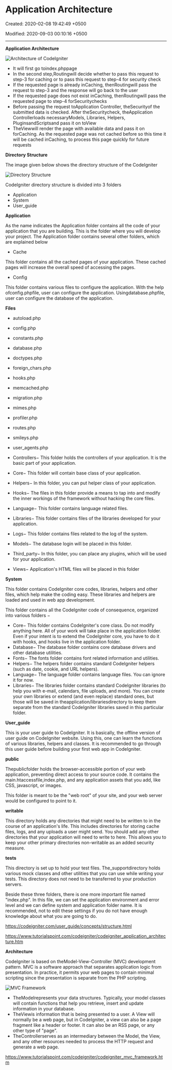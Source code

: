 # Application Architecture

Created: 2020-02-08 19:42:49 +0500

Modified: 2020-09-03 00:10:16 +0500

---

**Application Architecture**

![Architecture of CodeIgniter](media/CodeIgniter_Application-Architecture-image1.png)


-   It will first go toindex.phppage
-   In the second step,Routingwill decide whether to pass this request to step-3 for caching or to pass this request to step-4 for security check
-   If the requested page is already inCaching, thenRoutingwill pass the request to step-3 and the response will go back to the user
-   If the requested page does not exist inCaching, thenRoutingwill pass the requested page to step-4 forSecuritychecks
-   Before passing the request toApplication Controller, theSecurityof the submitted data is checked. After theSecuritycheck, theApplication Controllerloads necessaryModels, Libraries, Helpers, PluginsandScriptsand pass it on toView
-   TheViewwill render the page with available data and pass it on forCaching. As the requested page was not cached before so this time it will be cached inCaching, to process this page quickly for future requests



**Directory Structure**

The image given below shows the directory structure of the CodeIgniter

![Directory Structure](media/CodeIgniter_Application-Architecture-image2.png)



CodeIgniter directory structure is divided into 3 folders
-   Application
-   System
-   User_guide



**Application**

As the name indicates the Application folder contains all the code of your application that you are building. This is the folder where you will develop your project. The Application folder contains several other folders, which are explained below
-   Cache

This folder contains all the cached pages of your application. These cached pages will increase the overall speed of accessing the pages.
-   Config

This folder contains various files to configure the application. With the help ofconfig.phpfile, user can configure the application. Usingdatabase.phpfile, user can configure the database of the application.



**Files**
-   autoload.php
-   config.php
-   constants.php
-   database.php
-   doctypes.php
-   foreign_chars.php
-   hooks.php
-   memcached.php
-   migration.php
-   mimes.php
-   profiler.php
-   routes.php
-   smileys.php
-   user_agents.php


-   Controllers− This folder holds the controllers of your application. It is the basic part of your application.
-   Core− This folder will contain base class of your application.
-   Helpers− In this folder, you can put helper class of your application.
-   Hooks− The files in this folder provide a means to tap into and modify the inner workings of the framework without hacking the core files.
-   Language− This folder contains language related files.
-   Libraries− This folder contains files of the libraries developed for your application.
-   Logs− This folder contains files related to the log of the system.
-   Models− The database login will be placed in this folder.
-   Third_party− In this folder, you can place any plugins, which will be used for your application.
-   Views− Application's HTML files will be placed in this folder



**System**

This folder contains CodeIgniter core codes, libraries, helpers and other files, which help make the coding easy. These libraries and helpers are loaded and used in web app development.



This folder contains all the CodeIgniter code of consequence, organized into various folders −
-   Core− This folder contains CodeIgniter's core class. Do not modify anything here. All of your work will take place in the application folder. Even if your intent is to extend the CodeIgniter core, you have to do it with hooks, and hooks live in the application folder.
-   Database− The database folder contains core database drivers and other database utilities.
-   Fonts− The fonts folder contains font related information and utilities.
-   Helpers− The helpers folder contains standard CodeIgniter helpers (such as date, cookie, and URL helpers).
-   Language− The language folder contains language files. You can ignore it for now.
-   Libraries− The libraries folder contains standard CodeIgniter libraries (to help you with e-mail, calendars, file uploads, and more). You can create your own libraries or extend (and even replace) standard ones, but those will be saved in theapplication/librariesdirectory to keep them separate from the standard CodeIgniter libraries saved in this particular folder.



**User_guide**

This is your user guide to CodeIgniter. It is basically, the offline version of user guide on CodeIgniter website. Using this, one can learn the functions of various libraries, helpers and classes. It is recommended to go through this user guide before building your first web app in CodeIgniter.



**public**

Thepublicfolder holds the browser-accessible portion of your web application, preventing direct access to your source code. It contains the main.htaccessfile,index.php, and any application assets that you add, like CSS, javascript, or images.



This folder is meant to be the "web root" of your site, and your web server would be configured to point to it.



**writable**

This directory holds any directories that might need to be written to in the course of an application's life. This includes directories for storing cache files, logs, and any uploads a user might send. You should add any other directories that your application will need to write to here. This allows you to keep your other primary directories non-writable as an added security measure.



**tests**

This directory is set up to hold your test files. The_supportdirectory holds various mock classes and other utilities that you can use while writing your tests. This directory does not need to be transferred to your production servers.



Beside these three folders, there is one more important file named "index.php". In this file, we can set the application environment and error level and we can define system and application folder name. It is recommended, not to edit these settings if you do not have enough knowledge about what you are going to do.



<https://codeigniter.com/user_guide/concepts/structure.html>

<https://www.tutorialspoint.com/codeigniter/codeigniter_application_architecture.htm>



**Architecture**

CodeIgniter is based on theModel-View-Controller (MVC) development pattern. MVC is a software approach that separates application logic from presentation. In practice, it permits your web pages to contain minimal scripting since the presentation is separate from the PHP scripting.

![MVC Framework](media/CodeIgniter_Application-Architecture-image3.jpg)
-   TheModelrepresents your data structures. Typically, your model classes will contain functions that help you retrieve, insert and update information in your database.
-   TheViewis information that is being presented to a user. A View will normally be a web page, but in CodeIgniter, a view can also be a page fragment like a header or footer. It can also be an RSS page, or any other type of "page".
-   TheControllerserves as an intermediary between the Model, the View, and any other resources needed to process the HTTP request and generate a web page.



<https://www.tutorialspoint.com/codeigniter/codeigniter_mvc_framework.htm>



